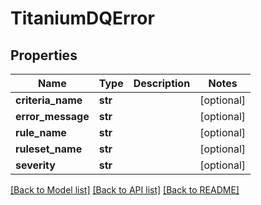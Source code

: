# TitaniumDQError


## Properties
Name | Type | Description | Notes
------------ | ------------- | ------------- | -------------
**criteria_name** | **str** |  | [optional] 
**error_message** | **str** |  | [optional] 
**rule_name** | **str** |  | [optional] 
**ruleset_name** | **str** |  | [optional] 
**severity** | **str** |  | [optional] 

[[Back to Model list]](../README.md#documentation-for-models) [[Back to API list]](../README.md#documentation-for-api-endpoints) [[Back to README]](../README.md)


